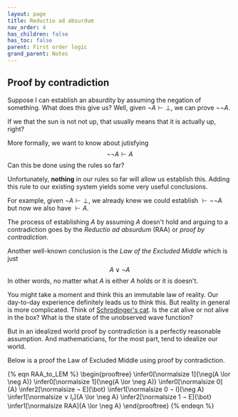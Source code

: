 ```yaml
---
layout: page
title: Reductio ad absurdum
nav_order: 4
has_children: false
has_toc: false
parent: First order logic
grand_parent: Notes
---
```


## Proof by contradiction 

Suppose I can establish an absurdity by assuming the negation of something. 
What does this give us? Well, given $\neg A \vdash \bot$, we can prove 
$\neg \neg A$.

If we that the sun is not not up, that usually means that it is actually 
up, right? 

More formally, we want to know about jutisfying 
$$
\neg \neg A \vdash A
$$
Can this be done using the rules so far?

Unfortunately, **nothing** in our rules so far will allow us establish this. 
Adding this rule to our existing system yields some very useful conclusions. 

For example, given $\neg A \vdash \bot$, we already knew we could establish 
$\vdash \neg \neg A$ but now we also have $\vdash A$. 

The process of establishing $A$ by assuming $A$ doesn't hold and arguing to a
contradiction goes by the *Reductio ad absurdum* (RAA) or *proof by contradiction*. 

Another well-known conclusion is the *Law of the Excluded Middle* which is 
just 
$$
A \lor \neg A
$$
In other words, no matter what $A$ is either $A$ holds or it is doesn't. 

You might take a moment and think this an immutable law of reality. 
Our day-to-day experience definitely leads us to think this. But reality in 
general is more complicated. Think of [Schrodinger's
cat](https://en.wikipedia.org/wiki/Schrödinger%27s_cat). Is the cat alive or 
not alive in the box? What is the state of the unobserved wave function? 

But in an idealized world proof by contradiction is a perfectly reasonable 
assumption. And mathematicians, for the most part, tend to idealize our 
world. 

Below is a proof the Law of Excluded Middle using proof by contradiction.

{% eqn RAA_to_LEM %}
\begin{prooftree}
\infer0[\normalsize 1]{\neg(A \lor \neg A)} 
\infer0[\normalsize 1]{\neg(A \lor \neg A)}
\infer0[\normalsize 0]{A}
\infer2[\normalsize $\neg$ E]{\bot}
\infer1[\normalsize 0 $\neg$ I]{\neg A}
\infer1[\normalsize $\lor$ I${}_r$]{A \lor \neg A}
\infer2[\normalsize 1 $\neg$ E]{\bot}
\infer1[\normalsize RAA]{A \lor \neg A}
\end{prooftree}
{% endeqn %}

